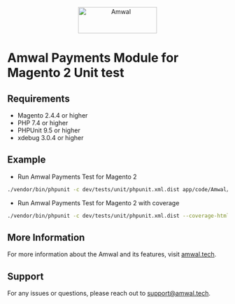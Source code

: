 <p align="center">
  <a href="https://amwal.tech/?utm_source=github&utm_medium=logo" target="_blank">
    <img src="https://uploads-ssl.webflow.com/62294ce746440b7bc08b4fc5/624352eb48193d537d329386_1-2-p-500.png" alt="Amwal" width="180" height="60">
  </a>
</p>

# Amwal Payments Module for Magento 2 Unit test

## Requirements
- Magento 2.4.4 or higher
- PHP 7.4 or higher
- PHPUnit 9.5 or higher
- xdebug 3.0.4 or higher

## Example

- Run Amwal Payments Test for Magento 2
```bash
./vendor/bin/phpunit -c dev/tests/unit/phpunit.xml.dist app/code/Amwal/Payments/Test/Unit/
```

- Run Amwal Payments Test for Magento 2 with coverage
```bash
./vendor/bin/phpunit -c dev/tests/unit/phpunit.xml.dist --coverage-html ./report/ app/code/Amwal/Payments/Test/Unit/
```


## More Information
For more information about the Amwal and its features, visit [amwal.tech](https://amwal.tech).

## Support
For any issues or questions, please reach out to [support@amwal.tech](mailto:support@amwal.tech).
